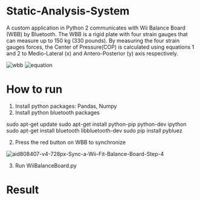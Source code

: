 # Static-Analysis-System

  A custom application in Python 2 communicates with Wii Balance Board (WBB) by Bluetooth. The WBB is a rigid plate with four strain gauges that can measure up to 150 kg (330 pounds). By measuring the four strain gauges forces, the Center of Pressure(COP) is calculated using equations 1 and 2 to Medio-Lateral (x) and Antero-Posterior (y) axis respectively.

![wbb](https://user-images.githubusercontent.com/57098324/67681367-87e5aa00-f9d0-11e9-99ce-4588602087b8.png)
![equation](https://user-images.githubusercontent.com/57098324/67681878-89fc3880-f9d1-11e9-8ad2-3bb883049656.png)

# How to run 

  1) Install python packages: Pandas, Numpy
  2) Install python bluetooth packages 

  sudo apt-get update
  sudo apt-get install python-pip python-dev ipython
  sudo apt-get install bluetooth libbluetooth-dev
  sudo pip install pybluez

  2) Press the red button on WBB to synchronize 
  
  ![aid808407-v4-728px-Sync-a-Wii-Fit-Balance-Board-Step-4](https://user-images.githubusercontent.com/57098324/67684503-a8b0fe00-f9d6-11e9-8200-eb99fa718d05.jpg)

  3) Run WiiBalanceBoard.py
  
# Result


